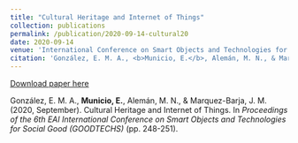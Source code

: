 ```yaml
---
title: "Cultural Heritage and Internet of Things"
collection: publications
permalink: /publication/2020-09-14-cultural20
date: 2020-09-14
venue: 'International Conference on Smart Objects and Technologies for Social Good (GOODTECHS)'
citation: 'González, E. M. A., <b>Municio, E.</b>, Alemán, M. N., & Marquez-Barja, J. M. (2020, September). Cultural Heritage and Internet of Things. In <i> Proceedings of the 6th EAI International Conference on Smart Objects and Technologies for Social Good (GOODTECHS)</i> (pp. 248-251).'
---
```


[Download paper here](https://dl.acm.org/doi/abs/10.1145/3411170.3411267)

González, E. M. A., <b>Municio, E.</b>, Alemán, M. N., & Marquez-Barja, J. M. (2020, September). Cultural Heritage and Internet of Things. In <i> Proceedings of the 6th EAI International Conference on Smart Objects and Technologies for Social Good (GOODTECHS) </i> (pp. 248-251).